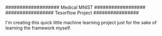 ################### Medical MNIST ##################
################# Tesorflow Project ################

I'm creating this quick little machine learning project just for the sake of learning the framework myself. 